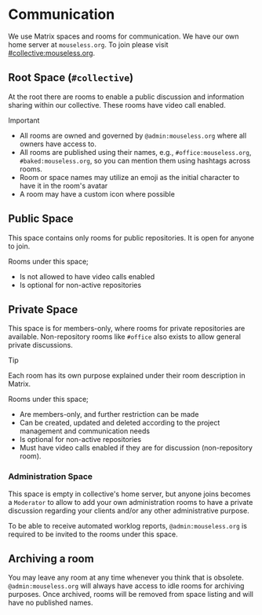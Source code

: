 # Communication

We use Matrix spaces and rooms for communication. We have our own home server at
`mouseless.org`. To join please visit
[#collective:mouseless.org](https://matrix.to/#/#collective:mouseless.org).

## Root Space (`#collective`)

At the root there are rooms to enable a public discussion and information
sharing within our collective. These rooms have video call enabled.

> [!IMPORTANT]
>
> - All rooms are owned and governed by `@admin:mouseless.org` where all owners
>   have access to.
> - All rooms are published using their names, e.g., `#office:mouseless.org`,
>   `#baked:mouseless.org`, so you can mention them using hashtags across rooms.
> - Room or space names may utilize an emoji as the initial character to have it
>   in the room's avatar
> - A room may have a custom icon where possible

## Public Space

This space contains only rooms for public repositories. It is open for anyone to
join.

Rooms under this space;

- Is not allowed to have video calls enabled
- Is optional for non-active repositories

## Private Space

This space is for members-only, where rooms for private repositories are
available. Non-repository rooms like `#office` also exists to allow general
private discussions.

> [!TIP]
>
> Each room has its own purpose explained under their room description in
> Matrix.

Rooms under this space;

- Are members-only, and further restriction can be made
- Can be created, updated and deleted according to the project management and
  communication needs
- Is optional for non-active repositories
- Must have video calls enabled if they are for discussion (non-repository
  room).

### Administration Space

This space is empty in collective's home server, but anyone joins becomes a
`Moderator` to allow to add your own administration rooms to have a private
discussion regarding your clients and/or any other administrative purpose.

To be able to receive automated worklog reports, `@admin:mouseless.org` is
required to be invited to the rooms under this space.

## Archiving a room

You may leave any room at any time whenever you think that is obsolete.
`@admin:mouseless.org` will always have access to idle rooms for archiving
purposes. Once archived, rooms will be removed from space listing and will have
no published names.
